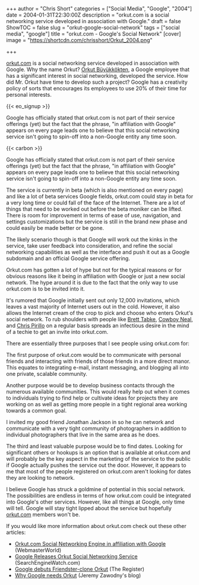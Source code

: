 +++
author = "Chris Short"
categories = ["Social Media", "Google", "2004"]
date = 2004-01-31T22:30:00Z
description = "orkut.com is a social networking service developed in association with Google."
draft = false
ShowTOC = false
slug = "orkut-google-social-network"
tags = ["social media", "google"]
title = "orkut.com - Google's Social Network"
[cover]
image = "https://shortcdn.com/chrisshort/Orkut_2004.png"

+++

[orkut.com](http://www.orkut.com/) is a social networking service developed in association with Google. Why the name Orkut? [Orkut Büyükkökten](https://en.wikipedia.org/wiki/Orkut_B%C3%BCy%C3%BCkk%C3%B6kten), a Google employee that has a significant interest in social networking, developed the service. How did Mr. Orkut have time to develop such a project? Google has a creativity policy of sorts that encourages its employees to use 20% of their time for personal interests.

{{< eo_signup >}}

Google has officially stated that orkut.com is not part of their service offerings (yet) but the fact that the phrase, "in affiliation with Google" appears on every page leads one to believe that this social networking service isn't going to spin-off into a non-Google entity any time soon.

{{< carbon >}}

Google has officially stated that orkut.com is not part of their service offerings (yet) but the fact that the phrase, "in affiliation with Google" appears on every page leads one to believe that this social networking service isn't going to spin-off into a non-Google entity any time soon.

The service is currently in beta (which is also mentioned on every page) and like a lot of beta services Google fields, orkut.com could stay in beta for a very long time or could fall of the face of the Internet. There are a lot of things that need to be worked out before the beta moniker can be lifted. There is room for improvement in terms of ease of use, navigation, and settings customizations but the service is still in the brand new phase and could easily be made better or be gone.

The likely scenario though is that Google will work out the kinks in the service, take user feedback into consideration, and refine the social networking capabilities as well as the interface and push it out as a Google subdomain and an official Google service offering.

Orkut.com has gotten a lot of hype but not for the typical reasons or for obvious reasons like it being in affiliation with Google or just a new social network. The hype around it is due to the fact that the only way to use orkut.com is to be invited into it.

It's rumored that Google initially sent out only 12,000 invitations, which leaves a vast majority of Internet users out in the cold. However, it also allows the Internet cream of the crop to pick and choose who enters Orkut's social network. To rub shoulders with people like [Brett Tabke](https://www.webmasterworld.com/), [Cowboy Neal](https://en.wikipedia.org/wiki/Slashdot), and [Chris Pirillo](https://chris.pirillo.com/) on a regular basis spreads an infectious desire in the mind of a techie to get an invite into orkut.com.

There are essentially three purposes that I see people using orkut.com for:

The first purpose of orkut.com would be to communicate with personal friends and interacting with friends of those friends in a more direct manor. This equates to integrating e-mail, instant messaging, and blogging all into one private, scalable community.

Another purpose would be to develop business contacts through the numerous available communities. This would really help out when it comes to individuals trying to find help or cultivate ideas for projects they are working on as well as getting more people in a tight regional area working towards a common goal.

I invited my good friend Jonathan Jackson in so he can network and communicate with a very tight community of photographers in addition to individual photographers that live in the same area as he does.

The third and least valuable purpose would be to find dates. Looking for significant others or hookups is an option that is available at orkut.com and will probably be the key aspect in the marketing of the service to the public if Google actually pushes the service out the door. However, it appears to me that most of the people registered on orkut.com aren't looking for dates they are looking to network.

I believe Google has struck a goldmine of potential in this social network. The possibilities are endless in terms of how orkut.com could be integrated into Google's other services. However, like all things at Google, only time will tell. Google will stay tight lipped about the service but hopefully [orkut.com](http://www.orkut.com/) members won't be.

If you would like more information about orkut.com check out these other articles:

* [Orkut.com Social Networking Engine in affiliation with Google](https://www.webmasterworld.com/forum3/21371.htm) (WebmasterWorld)
* [Google Releases Orkut Social Networking Service](https://searchenginewatch.com/sew/news/2066827/google-releases-orkut-social-networking-service) (SearchEngineWatch.com)
* [Google debuts Friendster-clone Orkut](http://www.theregister.co.uk/2004/01/23/google_debuts_friendsterclone_orkut/) (The Register)
* [Why Google needs Orkut](http://jeremy.zawodny.com/blog/archives/001504.html) (Jeremy Zawodny's blog)
